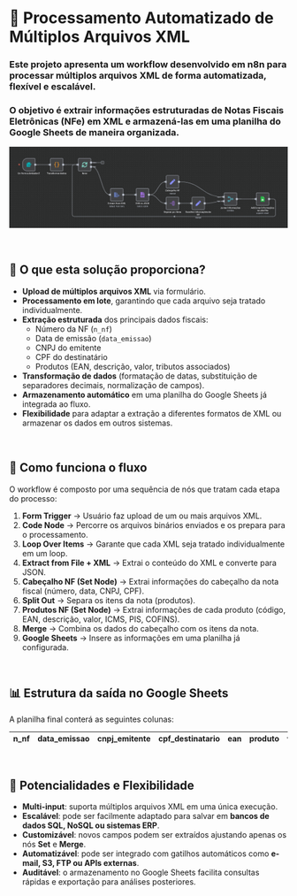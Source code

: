 # 📂 Processamento Automatizado de Múltiplos Arquivos XML

### Este projeto apresenta um **workflow desenvolvido em n8n** para processar múltiplos arquivos XML de forma automatizada, flexível e escalável. 
### O objetivo é **extrair informações estruturadas de Notas Fiscais Eletrônicas (NFe) em XML** e armazená-las em uma planilha do **Google Sheets** de maneira organizada.
![Process multiple xml](assets/process-multiple-xml.png)

<br>

## 🚀 O que esta solução proporciona?

- **Upload de múltiplos arquivos XML** via formulário.
- **Processamento em lote**, garantindo que cada arquivo seja tratado individualmente.
- **Extração estruturada** dos principais dados fiscais:
  - Número da NF (`n_nf`)
  - Data de emissão (`data_emissao`)
  - CNPJ do emitente
  - CPF do destinatário
  - Produtos (EAN, descrição, valor, tributos associados)
- **Transformação de dados** (formatação de datas, substituição de separadores decimais, normalização de campos).
- **Armazenamento automático** em uma planilha do Google Sheets já integrada ao fluxo.
- **Flexibilidade** para adaptar a extração a diferentes formatos de XML ou armazenar os dados em outros sistemas.


<br>

## 🧩 Como funciona o fluxo

O workflow é composto por uma sequência de nós que tratam cada etapa do processo:

1. **Form Trigger** → Usuário faz upload de um ou mais arquivos XML.  
2. **Code Node** → Percorre os arquivos binários enviados e os prepara para o processamento.  
3. **Loop Over Items** → Garante que cada XML seja tratado individualmente em um loop.  
4. **Extract from File + XML** → Extrai o conteúdo do XML e converte para JSON.  
5. **Cabeçalho NF (Set Node)** → Extrai informações do cabeçalho da nota fiscal (número, data, CNPJ, CPF).  
6. **Split Out** → Separa os itens da nota (produtos).  
7. **Produtos NF (Set Node)** → Extrai informações de cada produto (código, EAN, descrição, valor, ICMS, PIS, COFINS).  
8. **Merge** → Combina os dados do cabeçalho com os itens da nota.  
9. **Google Sheets** → Insere as informações em uma planilha já configurada.  


<br>

## 📊 Estrutura da saída no Google Sheets

A planilha final conterá as seguintes colunas:

| n_nf | data_emissao | cnpj_emitente | cpf_destinatario | ean | produto | valor | icms | pis | cofins |
|------|--------------|---------------|------------------|-----|---------|-------|------|-----|--------|


<br>

## 🌟 Potencialidades e Flexibilidade

- **Multi-input**: suporta múltiplos arquivos XML em uma única execução.  
- **Escalável**: pode ser facilmente adaptado para salvar em **bancos de dados SQL, NoSQL ou sistemas ERP**.  
- **Customizável**: novos campos podem ser extraídos ajustando apenas os nós **Set** e **Merge**.  
- **Automatizável**: pode ser integrado com gatilhos automáticos como **e-mail, S3, FTP ou APIs externas**.  
- **Auditável**: o armazenamento no Google Sheets facilita consultas rápidas e exportação para análises posteriores.


